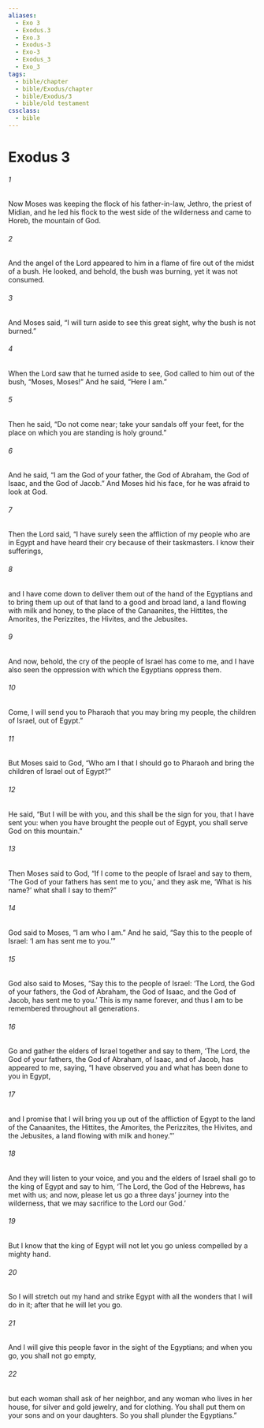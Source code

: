 ```yaml
---
aliases:
  - Exo 3
  - Exodus.3
  - Exo.3
  - Exodus-3
  - Exo-3
  - Exodus_3
  - Exo_3
tags:
  - bible/chapter
  - bible/Exodus/chapter
  - bible/Exodus/3
  - bible/old testament
cssclass:
  - bible
---
```


# Exodus 3

###### 1
Now Moses was keeping the flock of his father-in-law, Jethro, the priest of Midian, and he led his flock to the west side of the wilderness and came to Horeb, the mountain of God.
###### 2
And the angel of the Lord appeared to him in a flame of fire out of the midst of a bush. He looked, and behold, the bush was burning, yet it was not consumed.
###### 3
And Moses said, “I will turn aside to see this great sight, why the bush is not burned.”
###### 4
When the Lord saw that he turned aside to see, God called to him out of the bush, “Moses, Moses!” And he said, “Here I am.”
###### 5
Then he said, “Do not come near; take your sandals off your feet, for the place on which you are standing is holy ground.”
###### 6
And he said, “I am the God of your father, the God of Abraham, the God of Isaac, and the God of Jacob.” And Moses hid his face, for he was afraid to look at God.
###### 7
Then the Lord said, “I have surely seen the affliction of my people who are in Egypt and have heard their cry because of their taskmasters. I know their sufferings,
###### 8
and I have come down to deliver them out of the hand of the Egyptians and to bring them up out of that land to a good and broad land, a land flowing with milk and honey, to the place of the Canaanites, the Hittites, the Amorites, the Perizzites, the Hivites, and the Jebusites.
###### 9
And now, behold, the cry of the people of Israel has come to me, and I have also seen the oppression with which the Egyptians oppress them.
###### 10
Come, I will send you to Pharaoh that you may bring my people, the children of Israel, out of Egypt.”
###### 11
But Moses said to God, “Who am I that I should go to Pharaoh and bring the children of Israel out of Egypt?”
###### 12
He said, “But I will be with you, and this shall be the sign for you, that I have sent you: when you have brought the people out of Egypt, you shall serve God on this mountain.”
###### 13
Then Moses said to God, “If I come to the people of Israel and say to them, ‘The God of your fathers has sent me to you,’ and they ask me, ‘What is his name?’ what shall I say to them?”
###### 14
God said to Moses, “I am who I am.” And he said, “Say this to the people of Israel: ‘I am has sent me to you.’”
###### 15
God also said to Moses, “Say this to the people of Israel: ‘The Lord, the God of your fathers, the God of Abraham, the God of Isaac, and the God of Jacob, has sent me to you.’ This is my name forever, and thus I am to be remembered throughout all generations.
###### 16
Go and gather the elders of Israel together and say to them, ‘The Lord, the God of your fathers, the God of Abraham, of Isaac, and of Jacob, has appeared to me, saying, “I have observed you and what has been done to you in Egypt,
###### 17
and I promise that I will bring you up out of the affliction of Egypt to the land of the Canaanites, the Hittites, the Amorites, the Perizzites, the Hivites, and the Jebusites, a land flowing with milk and honey.”’
###### 18
And they will listen to your voice, and you and the elders of Israel shall go to the king of Egypt and say to him, ‘The Lord, the God of the Hebrews, has met with us; and now, please let us go a three days’ journey into the wilderness, that we may sacrifice to the Lord our God.’
###### 19
But I know that the king of Egypt will not let you go unless compelled by a mighty hand.
###### 20
So I will stretch out my hand and strike Egypt with all the wonders that I will do in it; after that he will let you go.
###### 21
And I will give this people favor in the sight of the Egyptians; and when you go, you shall not go empty,
###### 22
but each woman shall ask of her neighbor, and any woman who lives in her house, for silver and gold jewelry, and for clothing. You shall put them on your sons and on your daughters. So you shall plunder the Egyptians.”


